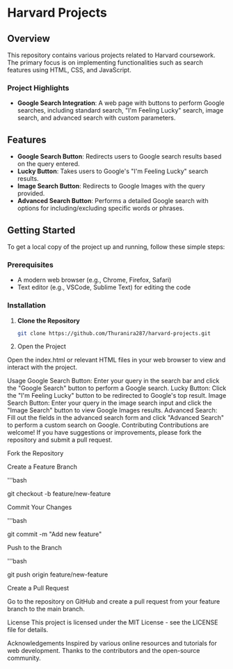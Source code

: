 # Harvard Projects

## Overview

This repository contains various projects related to Harvard coursework. The primary focus is on implementing functionalities such as search features using HTML, CSS, and JavaScript. 

### Project Highlights

- **Google Search Integration**: A web page with buttons to perform Google searches, including standard search, "I'm Feeling Lucky" search, image search, and advanced search with custom parameters.

## Features

- **Google Search Button**: Redirects users to Google search results based on the query entered.
- **Lucky Button**: Takes users to Google's "I'm Feeling Lucky" search results.
- **Image Search Button**: Redirects to Google Images with the query provided.
- **Advanced Search Button**: Performs a detailed Google search with options for including/excluding specific words or phrases.

## Getting Started

To get a local copy of the project up and running, follow these simple steps:

### Prerequisites

- A modern web browser (e.g., Chrome, Firefox, Safari)
- Text editor (e.g., VSCode, Sublime Text) for editing the code

### Installation

1. **Clone the Repository**

   ```bash
   git clone https://github.com/Thuranira287/harvard-projects.git
2. Open the Project

Open the index.html or relevant HTML files in your web browser to view and interact with the project.

Usage
Google Search Button: Enter your query in the search bar and click the "Google Search" button to perform a Google search.
Lucky Button: Click the "I'm Feeling Lucky" button to be redirected to Google's top result.
Image Search Button: Enter your query in the image search input and click the "Image Search" button to view Google Images results.
Advanced Search: Fill out the fields in the advanced search form and click "Advanced Search" to perform a custom search on Google.
Contributing
Contributions are welcome! If you have suggestions or improvements, please fork the repository and submit a pull request.

Fork the Repository

Create a Feature Branch

'''bash

git checkout -b feature/new-feature

Commit Your Changes

'''bash

git commit -m "Add new feature"

Push to the Branch

'''bash

git push origin feature/new-feature


Create a Pull Request

Go to the repository on GitHub and create a pull request from your feature branch to the main branch.

License
This project is licensed under the MIT License - see the LICENSE file for details.

Acknowledgements
Inspired by various online resources and tutorials for web development.
Thanks to the contributors and the open-source community.

